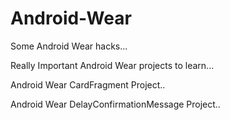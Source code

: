 # Android-Wear
Some Android Wear hacks...

Really Important Android Wear projects to learn...

Android Wear CardFragment Project..

Android Wear DelayConfirmationMessage Project..
